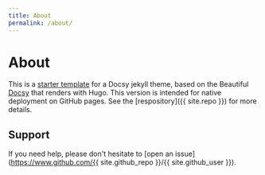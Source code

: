 ```yaml
---
title: About
permalink: /about/
---
```


# About

This is a [starter template](https://vsoch.github.com/docsy-jekyll/) for a Docsy jekyll theme, based
on the Beautiful [Docsy](https://github.com/google/docsy) that renders with Hugo. This version is intended for
native deployment on GitHub pages. See the [respository]({{ site.repo }}) for more details.

## Support

If you need help, please don't hesitate to [open an issue](https://www.github.com/{{ site.github_repo }}/{{ site.github_user }}).
